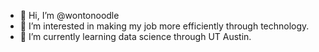 - 👋 Hi, I’m @wontonoodle
- 👀 I’m interested in making my job more efficiently through technology.
- 🌱 I’m currently learning data science through UT Austin.

<!---
wontonoodle/wontonoodle is a ✨ special ✨ repository because its `README.md` (this file) appears on your GitHub profile.
You can click the Preview link to take a look at your changes.
--->
